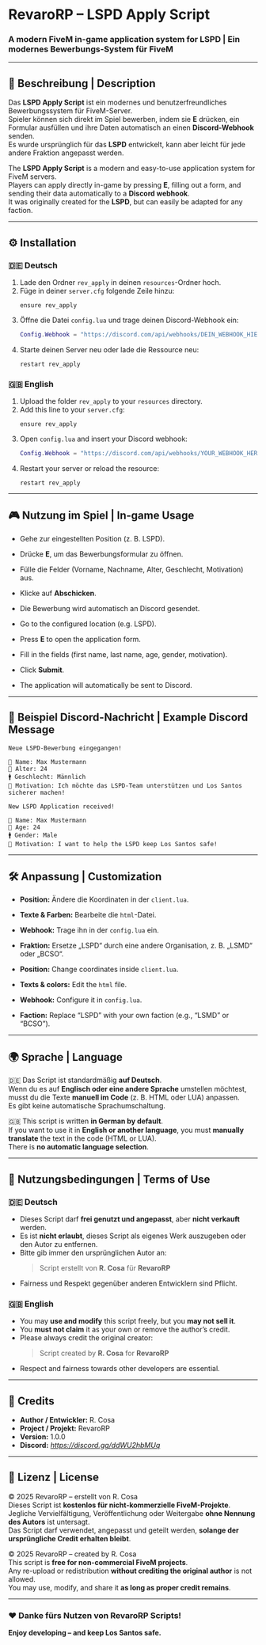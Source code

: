 # RevaroRP – LSPD Apply Script  
### A modern FiveM in-game application system for LSPD | Ein modernes Bewerbungs-System für FiveM

---

## 📝 Beschreibung | Description

Das **LSPD Apply Script** ist ein modernes und benutzerfreundliches Bewerbungssystem für FiveM-Server.  
Spieler können sich direkt im Spiel bewerben, indem sie **E** drücken, ein Formular ausfüllen und ihre Daten automatisch an einen **Discord-Webhook** senden.  
Es wurde ursprünglich für das **LSPD** entwickelt, kann aber leicht für jede andere Fraktion angepasst werden.

The **LSPD Apply Script** is a modern and easy-to-use application system for FiveM servers.  
Players can apply directly in-game by pressing **E**, filling out a form, and sending their data automatically to a **Discord webhook**.  
It was originally created for the **LSPD**, but can easily be adapted for any faction.

---

## ⚙️ Installation

### 🇩🇪 Deutsch
1. Lade den Ordner `rev_apply` in deinen `resources`-Ordner hoch.  
2. Füge in deiner `server.cfg` folgende Zeile hinzu:
   ```
   ensure rev_apply
   ```
3. Öffne die Datei `config.lua` und trage deinen Discord-Webhook ein:
   ```lua
   Config.Webhook = "https://discord.com/api/webhooks/DEIN_WEBHOOK_HIER"
   ```
4. Starte deinen Server neu oder lade die Ressource neu:
   ```
   restart rev_apply
   ```

### 🇬🇧 English
1. Upload the folder `rev_apply` to your `resources` directory.  
2. Add this line to your `server.cfg`:
   ```
   ensure rev_apply
   ```
3. Open `config.lua` and insert your Discord webhook:
   ```lua
   Config.Webhook = "https://discord.com/api/webhooks/YOUR_WEBHOOK_HERE"
   ```
4. Restart your server or reload the resource:
   ```
   restart rev_apply
   ```

---

## 🎮 Nutzung im Spiel | In-game Usage

- Gehe zur eingestellten Position (z. B. LSPD).  
- Drücke **E**, um das Bewerbungsformular zu öffnen.  
- Fülle die Felder (Vorname, Nachname, Alter, Geschlecht, Motivation) aus.  
- Klicke auf **Abschicken**.  
- Die Bewerbung wird automatisch an Discord gesendet.

- Go to the configured location (e.g. LSPD).  
- Press **E** to open the application form.  
- Fill in the fields (first name, last name, age, gender, motivation).  
- Click **Submit**.  
- The application will automatically be sent to Discord.

---

## 💬 Beispiel Discord-Nachricht | Example Discord Message

```
Neue LSPD-Bewerbung eingegangen!

👤 Name: Max Mustermann
🎂 Alter: 24
🚹 Geschlecht: Männlich
💬 Motivation: Ich möchte das LSPD-Team unterstützen und Los Santos sicherer machen!
```

```
New LSPD Application received!

👤 Name: Max Mustermann
🎂 Age: 24
🚹 Gender: Male
💬 Motivation: I want to help the LSPD keep Los Santos safe!
```

---

## 🛠️ Anpassung | Customization

- **Position:** Ändere die Koordinaten in der `client.lua`.  
- **Texte & Farben:** Bearbeite die `html`-Datei.  
- **Webhook:** Trage ihn in der `config.lua` ein.  
- **Fraktion:** Ersetze „LSPD“ durch eine andere Organisation, z. B. „LSMD“ oder „BCSO“.

- **Position:** Change coordinates inside `client.lua`.  
- **Texts & colors:** Edit the `html` file.  
- **Webhook:** Configure it in `config.lua`.  
- **Faction:** Replace “LSPD” with your own faction (e.g., “LSMD” or “BCSO”).

---

## 🌍 Sprache | Language

🇩🇪 Das Script ist standardmäßig **auf Deutsch**.  
Wenn du es auf **Englisch oder eine andere Sprache** umstellen möchtest, musst du die Texte **manuell im Code** (z. B. HTML oder LUA) anpassen.  
Es gibt keine automatische Sprachumschaltung.

🇬🇧 This script is written **in German by default**.  
If you want to use it in **English or another language**, you must **manually translate** the text in the code (HTML or LUA).  
There is **no automatic language selection**.

---

## 📜 Nutzungsbedingungen | Terms of Use

### 🇩🇪 Deutsch
- Dieses Script darf **frei genutzt und angepasst**, aber **nicht verkauft** werden.  
- Es ist **nicht erlaubt**, dieses Script als eigenes Werk auszugeben oder den Autor zu entfernen.  
- Bitte gib immer den ursprünglichen Autor an:
  > Script erstellt von **R. Cosa** für **RevaroRP**  
- Fairness und Respekt gegenüber anderen Entwicklern sind Pflicht.

### 🇬🇧 English
- You may **use and modify** this script freely, but you **may not sell it**.  
- You **must not claim** it as your own or remove the author’s credit.  
- Please always credit the original creator:
  > Script created by **R. Cosa** for **RevaroRP**  
- Respect and fairness towards other developers are essential.

---

## 👤 Credits

- **Author / Entwickler:** R. Cosa  
- **Project / Projekt:** RevaroRP  
- **Version:** 1.0.0  
- **Discord:** *https://discord.gg/ddWU2hbMUq*

---

## 📘 Lizenz | License

© 2025 RevaroRP – erstellt von R. Cosa  
Dieses Script ist **kostenlos für nicht-kommerzielle FiveM-Projekte**.  
Jegliche Vervielfältigung, Veröffentlichung oder Weitergabe **ohne Nennung des Autors** ist untersagt.  
Das Script darf verwendet, angepasst und geteilt werden, **solange der ursprüngliche Credit erhalten bleibt**.

© 2025 RevaroRP – created by R. Cosa  
This script is **free for non-commercial FiveM projects**.  
Any re-upload or redistribution **without crediting the original author** is not allowed.  
You may use, modify, and share it **as long as proper credit remains**.

---

### ❤️ Danke fürs Nutzen von RevaroRP Scripts!  
**Enjoy developing – and keep Los Santos safe.**
